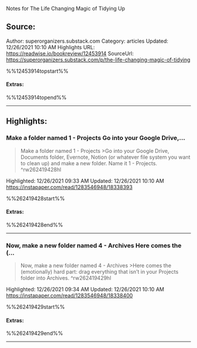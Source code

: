 Notes for The Life Changing Magic of Tidying Up

## Source:
Author: superorganizers.substack.com
Category: articles
Updated: 12/26/2021 10:10 AM
Highlights URL: https://readwise.io/bookreview/12453914
SourceUrl: https://superorganizers.substack.com/p/the-life-changing-magic-of-tidying

%%12453914topstart%%
#### Extras:

%%12453914topend%%


 
-----
 ## Highlights:

### Make a folder named 1 - Projects Go into your Google Drive,...
>Make a folder named 1 - Projects
&gt;Go into your Google Drive, Documents folder, Evernote, Notion (or whatever file system you want to clean up) and make a new folder. Name it 1 - Projects. ^rw262419428hl


Highlighted: 12/26/2021 09:33 AM
Updated: 12/26/2021 10:10 AM
https://instapaper.com/read/1283546948/18338393

%%262419428start%%
#### Extras:

%%262419428end%%



------

### Now, make a new folder named 4 - Archives Here comes the (...
>Now, make a new folder named 4 - Archives
&gt;Here comes the (emotionally) hard part: drag everything that isn’t in your Projects folder into Archives. ^rw262419429hl


Highlighted: 12/26/2021 09:34 AM
Updated: 12/26/2021 10:10 AM
https://instapaper.com/read/1283546948/18338400

%%262419429start%%
#### Extras:

%%262419429end%%



------

